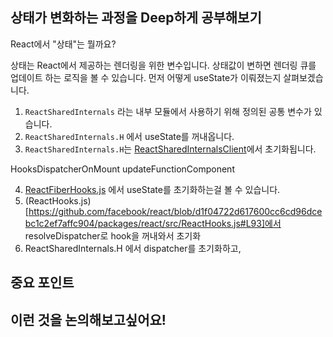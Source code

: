 ## 상태가 변화하는 과정을 Deep하게 공부해보기

React에서 "상태"는 뭘까요?

상태는 React에서 제공하는 렌더링을 위한 변수입니다.
상태값이 변하면 렌더링 큐를 업데이트 하는 로직을 볼 수 있습니다.
먼저 어떻게 useState가 이뤄졌는지 살펴보겠습니다.

1. `ReactSharedInternals` 라는 내부 모듈에서 사용하기 위해 정의된 공통 변수가 있습니다.
2. `ReactSharedInternals.H` 에서 useState를 꺼내옵니다.
3. `ReactSharedInternals.H`는 [ReactSharedInternalsClient](https://github.com/facebook/react/blob/314968561b547957c76c9d7be3620e38f87770d4/packages/react/src/ReactSharedInternalsClient.js#L43)에서 초기화됩니다.

HooksDispatcherOnMount
updateFunctionComponent

4. [ReactFiberHooks.js](https://github.com/facebook/react/blob/d1f04722d617600cc6cd96dcebc1c2ef7affc904/packages/react-reconciler/src/ReactFiberHooks.js#L3806) 에서 useState를 초기화하는걸 볼 수 있습니다.
5. (ReactHooks.js)[https://github.com/facebook/react/blob/d1f04722d617600cc6cd96dcebc1c2ef7affc904/packages/react/src/ReactHooks.js#L93]에서 resolveDispatcher로 hook을 꺼내와서 초기화
6. ReactSharedInternals.H 에서 dispatcher를 초기화하고,

## 중요 포인트

## 이런 것을 논의해보고싶어요!
